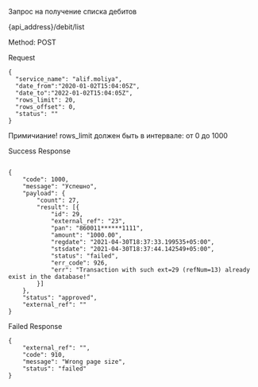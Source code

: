  Запрос на получениe списка дебитов 

{api_address}/debit/list

Method: POST

Request

```
{
  "service_name": "alif.moliya",
  "date_from":"2020-01-02T15:04:05Z",
  "date_to":"2022-01-02T15:04:05Z",
  "rows_limit": 20,
  "rows_offset": 0,
  "status": ""
}

```
Примичиание! rows_limit должен быть в интервале: от 0 до 1000

Success Response 

```

{
	"code": 1000,
	"message": "Успешно",
	"payload": {
		"count": 27,
		"result": [{
			"id": 29,
			"external_ref": "23",
			"pan": "860011******1111",
			"amount": "1000.00",
			"regdate": "2021-04-30T18:37:33.199535+05:00",
			"stsdate": "2021-04-30T18:37:44.142549+05:00",
			"status": "failed",
			"err_code": 926,
			"err": "Transaction with such ext=29 (refNum=13) already exist in the database!"
		}]
	},
	"status": "approved",
	"external_ref": ""
}

```
Failed Response

```
{
    "external_ref": "",
    "code": 910,
    "message": "Wrong page size",
    "status": "failed"
}

```

